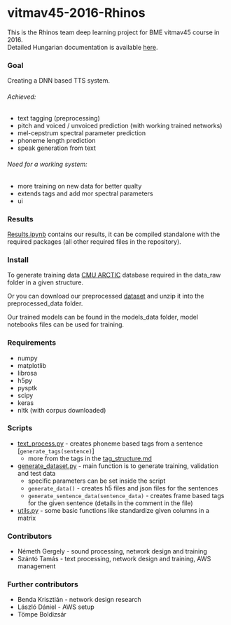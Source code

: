 # vitmav45-2016-Rhinos

This is the Rhinos team deep learning project for BME vitmav45 course in 2016.
<br>
Detailed Hungarian documentation is available [here](https://github.com/BME-SmartLab-Education/vitmav45-2016-Rhinos/blob/master/doc/documentation.pdf).

### Goal
Creating a DNN based TTS system.

###### Achieved:
* text tagging (preprocessing)
* pitch and voiced / unvoiced prediction (with working trained networks)
* mel-cepstrum spectral parameter prediction
* phoneme length prediction
* speak generation from text

###### Need for a working system:
* more training on new data for better qualty
* extends tags and add mor spectral parameters
* ui

### Results
[Results.ipynb](https://github.com/BME-SmartLab-Education/vitmav45-2016-Rhinos/blob/master/Results.ipynb) contains our results, it can be compiled standalone with the required packages (all other required files in the repository).

### Install

To generate training data [CMU ARCTIC](http://festvox.org/cmu_arctic/) database required in the data_raw folder in a given structure.

Or you can download our preprocessed [dataset](https://s3-us-west-2.amazonaws.com/rhinos-datasets/dataset_5.zip) and unzip it into the preprocessed_data folder.

Our trained models can be found in the models_data folder, model notebooks files can be used for training.

### Requirements
* numpy
* matplotlib
* librosa
* h5py
* pysptk
* scipy
* keras
* nltk (with corpus downloaded)

### Scripts

* [text_process.py](https://github.com/BME-SmartLab-Education/vitmav45-2016-Rhinos/blob/master/text_process.py) - creates phoneme based tags from a sentence [```generate_tags(sentence)```]
  * more from the tags in the [tag_structure.md](https://github.com/BME-SmartLab-Education/vitmav45-2016-Rhinos/blob/master/tag_structure.md)
* [generate_dataset.py](https://github.com/BME-SmartLab-Education/vitmav45-2016-Rhinos/blob/master/generate_dataset.py) - main function is to generate training, validation and test data
  * specific parameters can be set inside the script
  * ```generate_data()``` - creates h5 files and json files for the sentences
  * ```generate_sentence_data(sentence_data)``` - creates frame based tags for the given sentence (details in the comment in the file)
* [utils.py](https://github.com/BME-SmartLab-Education/vitmav45-2016-Rhinos/blob/master/utils.py) - some basic functions like standardize given columns in a matrix

### Contributors
* Németh Gergely - sound processing, network design and training
* Szántó Tamás - text processing, network design and training, AWS management

### Further contributors
* Benda Krisztián - network design research
* László Dániel - AWS setup
* Tömpe Boldizsár
